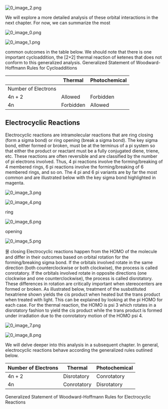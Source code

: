 

![0_image_2.png](0_image_2.png)

We will explore a more detailed analysis of these orbital interactions in the next chapter. For now, we can summarize the most

![0_image_0.png](0_image_0.png)

![0_image_1.png](0_image_1.png)

common outcomes in the table below. We should note that there is one important cycloaddition, the [2+2] thermal reaction of ketenes that does not conform to this generalized analysis. Generalized Statement of Woodward-Hoffmann Rules for Cycloadditions

|                     | Thermal   | Photochemical   |
|---------------------|-----------|-----------------|
| Number of Electrons |           |                 |
| 4n + 2              | Allowed   | Forbidden       |
| 4n                  | Forbidden | Allowed         |

## Electrocyclic Reactions

Electrocyclic reactions are intramolecular reactions that are ring closing (form a sigma bond) or ring opening (break a sigma bond). The key sigma bond, either formed or broken, must be at the terminus of a pi system so that either the product or reactant must be a fully conjugated diene, triene, etc. These reactions are often reversible and are classified by the number of pi electrons involved. Thus, 4 pi reactions involve the forming/breaking of 4 membered rings, 6 pi reactions involve the forming/breaking of 6 membered rings, and so on. The 4 pi and 6 pi variants are by far the most common and are illustrated below with the key sigma bond highlighted in magenta.

![0_image_3.png](0_image_3.png)

![0_image_4.png](0_image_4.png)

ring

![0_image_6.png](0_image_6.png)

opening

![0_image_5.png](0_image_5.png)

물 closing Electrocyclic reactions happen from the HOMO of the molecule and differ in their outcomes based on orbital rotation for the forming/breaking sigma bond. If the orbitals involved rotate in the same direction (both counterclockwise or both clockwise), the process is called conrotatory. If the orbitals involved rotate in opposite directions (one clockwise and one counterclockwise), the process is called disrotatory. These differences in rotation are critically important when stereocenters are formed or broken. As illustrated below, treatment of the susbstituted hexatriene shown yields the cis product when heated but the trans product when treated with light. This can be explained by looking at the pi HOMO for each case. For the thermal reaction, the HOMO is psi 3 which rotates in a disrotatory fashion to yield the cis product while the trans product is formed under irradiation due to the conrotatory motion of the HOMO psi 4.

![0_image_7.png](0_image_7.png)

![0_image_8.png](0_image_8.png)

We will delve deeper into this analysis in a subsequent chapter. In general, electrocyclic reactions behave according the generalized rules outlined below.

| Number of Electrons   | Thermal     | Photochemical   |
|-----------------------|-------------|-----------------|
| 4n + 2                | Disrotatory | Conrotatory     |
| 4n                    | Conrotatory | Disrotatory     |

Generalized Statement of Woodward-Hoffmann Rules for Electrocyclic Reactions